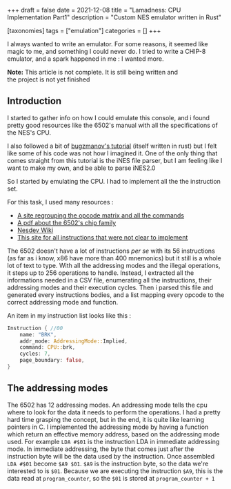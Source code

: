+++
draft = false
date = 2021-12-08
title = "Lamadness: CPU Implementation Part1"
description = "Custom NES emulator written in Rust"

[taxonomies]
tags = ["emulation"]
categories = []
+++

I always wanted to write an emulator. For some reasons, it seemed like magic to me,
and something I could never do. I tried to write a CHIP-8 emulator, and a spark
happened in me : I wanted more.

<!-- more -->

**Note:** This article is not complete. It is still being written and \
the project is not yet finished

## Introduction

I started to gather info on how I could emulate this console, and i found pretty
good resources like the 6502's manual with all the specifications of the NES's CPU.

I also followed a bit of [bugzmanov's tutorial](https://bugzmanov.github.io/nes_ebook) (itself written in rust) but I felt
like some of his code was not how I imagined it. One of the only thing that comes
straight from this tutorial is the iNES file parser, but I am feeling like I want
to make my own, and be able to parse iNES2.0

So I started by emulating the CPU. I had to implement all the the instruction set.

For this task, I used many resources :

- [A site regrouping the opcode matrix and all the commands](http://www.oxyron.de/html/opcodes02.html)
- [A pdf about the 6502's chip family](http://archive.6502.org/datasheets/rockwell_r650x_r651x.pdf)
- [Nesdev Wiki](http://wiki.nesdev.com/w/index.php/Nesdev_Wiki)
- [This site for all instructions that were not clear to implement](http://www.obelisk.me.uk/6502/reference.html)

The 6502 doesn't have a lot of instructions *per se* with its 56 instructions
(as far as i know, x86 have more than 400 mnemonics) but it still is a whole lot of text to type.
With all the addressing modes and the illegal operations, it steps up to 256 operations to handle.
Instead, I extracted all the informations needed in a CSV file, enumerating all the instructions,
their addressing modes and their execution cycles.
Then i parsed this file and generated every instructions bodies, and a list
mapping every opcode to the correct addressing mode and function.

An item in my instruction list looks like this :

```rust
Instruction { //00
    name: "BRK",
    addr_mode: AddressingMode::Implied,
    command: CPU::brk,
    cycles: 7,
    page_boundary: false,
}
```

## The addressing modes

The 6502 has 12 addressing modes. An addressing mode tells the cpu where to
look for the data it needs to perform the operations.
I had a pretty hard time grasping the concept, but in the end, it is quite
like learning pointers in C. I implemented the addressing mode by having
a function which return an effective memory address, based on the addressing mode
used. For example `LDA #$01` is the instruction LDA in immediate addressing mode.
In immediate addressing, the byte that comes just after the instruction byte will
be the data used by the instruction. Once assembled `LDA #$01` become `$A9 $01`.
`$A9` is the instruction byte, so the data we're interested to is `$01`.
Because we are executing the instruction `$A9`, this is the data read at
`program_counter`, so the `$01` is stored at `program_counter + 1`